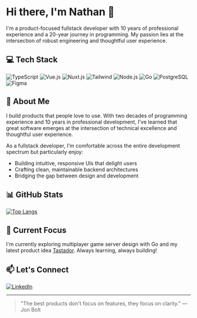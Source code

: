 # Hi there, I'm Nathan 👋

I'm a product-focused fullstack developer with 10 years of professional experience and a 20-year journey in programming. My passion lies at the intersection of robust engineering and thoughtful user experience.

## 💻 Tech Stack
![TypeScript](https://img.shields.io/badge/TypeScript-007ACC?style=for-the-badge&logo=typescript&logoColor=white)
![Vue.js](https://img.shields.io/badge/Vue.js-4FC08D?style=for-the-badge&logo=vuedotjs&logoColor=white)
![Nuxt.js](https://img.shields.io/badge/Nuxt.js-00DC82?style=for-the-badge&logo=nuxtdotjs&logoColor=white)
![Tailwind](https://img.shields.io/badge/Tailwind_CSS-38B2AC?style=for-the-badge&logo=tailwind-css&logoColor=white)
![Node.js](https://img.shields.io/badge/Node.js-339933?style=for-the-badge&logo=nodedotjs&logoColor=white)
![Go](https://img.shields.io/badge/Go-00ADD8?style=for-the-badge&logo=go&logoColor=white)
![PostgreSQL](https://img.shields.io/badge/PostgreSQL-316192?style=for-the-badge&logo=postgresql&logoColor=white)
![Figma](https://img.shields.io/badge/Figma-F24E1E?style=for-the-badge&logo=figma&logoColor=white)

## 🚀 About Me

I build products that people love to use. With two decades of programming experience and 10 years in professional development, I've learned that great software emerges at the intersection of technical excellence and thoughtful user experience.

As a fullstack developer, I'm comfortable across the entire development spectrum but particularly enjoy:
- Building intuitive, responsive UIs that delight users
- Crafting clean, maintainable backend architectures
- Bridging the gap between design and development

## 📊 GitHub Stats

[![Top Langs](https://github-readme-stats.vercel.app/api/top-langs/?username=nddr&layout=compact&theme=dracula)](https://github.com/nddr/github-readme-stats)

## 🔭 Current Focus

I'm currently exploring multiplayer game server design with Go and my latest product idea [Tastador](https://tastador.com/). Always learning, always building!

## 📫 Let's Connect

[![LinkedIn](https://img.shields.io/badge/LinkedIn-0077B5?style=for-the-badge&logo=linkedin&logoColor=white)](https://linkedin.com/in/nddr)

---

> "The best products don't focus on features, they focus on clarity." — Jon Bolt
